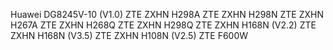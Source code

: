 Huawei DG8245V-10 (V1.0)
ZTE ZXHN H298A
ZTE ZXHN H298N
ZTE ZXHN H267A
ZTE ZXHN H268Q
ZTE ZXHN H298Q
ZTE ZXHN H168N (V2.2)
ZTE ZXHN H168N (V3.5)
ZTE ZXHN H108N (V2.5)
ZTE F600W